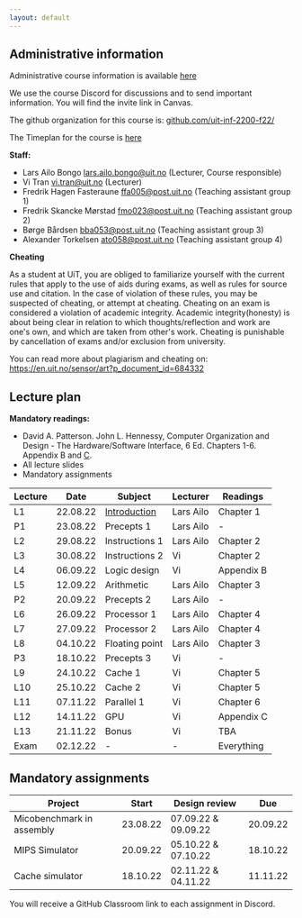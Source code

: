 ```yaml
---
layout: default
---
```


## Administrative information

Administrative course information is available [here](https://uit.no/utdanning/emner/emne/765734/inf-2200)

We use the course Discord for discussions and to send important information. You will find the invite link in Canvas.

The github organization for this course is: [github.com/uit-inf-2200-f22/](https://github.com/uit-inf-2200-f22/)

The Timeplan for the course is [here](https://timeplan.uit.no/emne_timeplan.php?sem=22h&module=INF-2200-1#week=33-52)

**Staff:**
* Lars Ailo Bongo <lars.ailo.bongo@uit.no> (Lecturer, Course responsible)
* Vi Tran <vi.tran@uit.no> (Lecturer)
* Fredrik Hagen Fasteraune <ffa005@post.uit.no> (Teaching assistant group 1)
* Fredrik Skancke Mørstad <fmo023@post.uit.no>  (Teaching assistant group 2)
* Børge Bårdsen <bba053@post.uit.no> (Teaching assistant group 3)
* Alexander Torkelsen <ato058@post.uit.no> (Teaching assistant group 4)

**Cheating**

As a student at UiT, you are obliged to familiarize yourself with the current rules that apply to the use of aids during exams, as well as rules for source use and citation. In the case of violation of these rules, you may be suspected of cheating, or attempt at cheating. Cheating on an exam is considered a violation of academic integrity. Academic integrity(honesty) is about being clear in relation to which thoughts/reflection and work are one's own, and which are taken from other's work. Cheating is punishable by cancellation of exams and/or exclusion from university.

You can read more about plagiarism and cheating on: https://en.uit.no/sensor/art?p_document_id=684332

## Lecture plan

**Mandatory readings:**
* David A. Patterson. John L. Hennessy, Computer Organization and Design - The Hardware/Software Interface, 6 Ed. Chapters 1-6. Appendix B and [C](https://www.elsevier.com/__data/assets/pdf_file/0010/1191376/Appendix-C.PDF).
* All lecture slides
* Mandatory assignments

| Lecture   	| Date		    | Subject	  | Lecturer | Readings | 
|-------------|-------------|-----------|----------|----------|
| L1   | 22.08.22 | [Introduction](https://docs.google.com/presentation/d/18G0WcXLvX5m9Rar_Q_c77k_WDjjMHi2wAuCiXCynHJI/edit#slide=id.p1)   | Lars Ailo | Chapter 1 |
| P1   | 23.08.22 | Precepts 1     | Lars Ailo | -         |
| L2   | 29.08.22 | Instructions 1 | Lars Ailo | Chapter 2 |
| L3   | 30.08.22 | Instructions 2 | Vi        | Chapter 2 |
| L4   | 06.09.22 | Logic design   | Vi        | Appendix B |
| L5   | 12.09.22 | Arithmetic     | Lars Ailo | Chapter 3 |
| P2   | 20.09.22 | Precepts 2     | Lars Ailo | -         |
| L6   | 26.09.22 | Processor 1    | Lars Ailo | Chapter 4 |
| L7   | 27.09.22 | Processor 2    | Lars Ailo | Chapter 4 |
| L8   | 04.10.22 | Floating point | Lars Ailo | Chapter 3 |
| P3   | 18.10.22 | Precepts 3     | Vi        | -         |
| L9   | 24.10.22 | Cache 1        | Vi        | Chapter 5 |
| L10  | 25.10.22 | Cache 2        | Vi        | Chapter 5 |
| L11  | 07.11.22 | Parallel 1     | Vi        | Chapter 6 |
| L12  | 14.11.22 | GPU            | Vi        | Appendix C |
| L13  | 21.11.22 | Bonus          | Vi        | TBA        |
| Exam | 02.12.22 | -              | -         | Everything |

## Mandatory assignments

| Project |	Start      | Design review | Due |
|---------|------------|---------------|-----|
| Micobenchmark in assembly | 23.08.22 | 07.09.22 & 09.09.22 | 20.09.22 |
| MIPS Simulator            | 20.09.22 | 05.10.22 & 07.10.22 | 18.10.22 |
| Cache simulator           | 18.10.22 | 02.11.22 & 04.11.22 | 11.11.22 |

You will receive a GitHub Classroom link to each assignment in Discord.  
